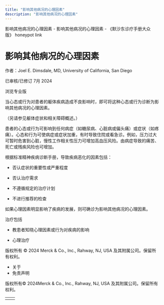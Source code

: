 ```yaml
---
title: "影响其他病况的心理因素"
description: "影响其他病况的心理因素"
---
```


﻿影响其他病况的心理因素 \- 影响其他病况的心理因素 \- 《默沙东诊疗手册大众版》 honeypot link

# 影响其他病况的心理因素

作者：Joel E. Dimsdale, MD, University of California, San Diego

已审核/已修订 7月 2024

浏览专业版

当心态或行为对患者的躯体疾病造成不良影响时，即可将这种心态或行为诊断为影响其他病况的心理因素。

（另请参见躯体症状和相关障碍概述。）

患者的心态或行为可影响到任何病症（如糖尿病、心脏病或偏头痛）或症状（如疼痛）。心态和行为可使病症或症状加重，有时导致住院或看急诊。例如，压力过大可暂时危害到心脏，慢性工作相关性压力可增加高血压风险。由病症导致的痛苦、死亡或残疾风险也可增加。

根据标准精神疾病诊断手册，导致疾病恶化的因素包括：

- 否认症状的重要性或严重程度

- 否认治疗需求

- 不遵循规定的治疗计划

- 不进行推荐的检查


如果心理因素明显影响了疾病的发展，则可确诊为影响其他病况的心理因素。

治疗包括

- 教患者知晓心理因素或行为对疾病的影响

- 心理治疗




版权所有 © 2024
Merck & Co., Inc., Rahway, NJ, USA 及其附属公司。保留所有权利。

- 关于
- 免责声明

版权所有© 2024Merck & Co., Inc., Rahway, NJ, USA 及其附属公司。保留所有权利。

|     |     |
| --- | --- |
|  |  |
